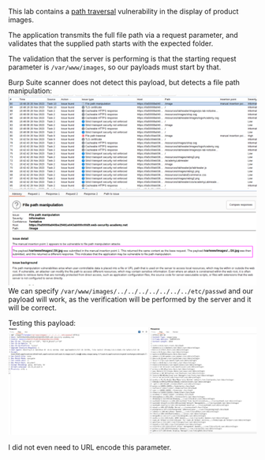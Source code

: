This lab contains a [path traversal](https://portswigger.net/web-security/file-path-traversal) vulnerability in the display of product images.

The application transmits the full file path via a request parameter, and validates that the supplied path starts with the expected folder.

The validation that the server is performing is that the starting request parameter is `/var/www/images`, so our payloads must start by that.

Burp Suite scanner does not detect this payload, but detects a file path manipulation:
![](imgs/path_traversal_validation_start_path.png)
We can specify `/var/www/images/../../../../../../../etc/passwd` and our payload will work, as the verification will be performed by the server and it will be correct.

Testing this payload:
![](imgs/path_traversal_validation_start_path-1.png)

I did not even need to URL encode this parameter.